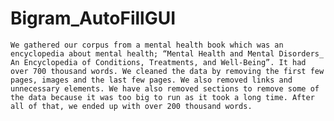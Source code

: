 # Bigram_AutoFillGUI

	We gathered our corpus from a mental health book which was an encyclopedia about mental health; “Mental Health and Mental Disorders_ An Encyclopedia of Conditions, Treatments, and Well-Being”. It had over 700 thousand words. We cleaned the data by removing the first few pages, images and the last few pages. We also removed links and unnecessary elements. We have also removed sections to remove some of the data because it was too big to run as it took a long time. After all of that, we ended up with over 200 thousand words.
